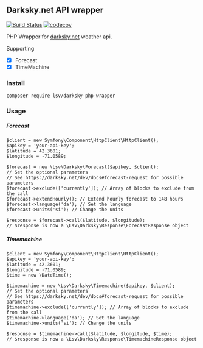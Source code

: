 Darksky.net API wrapper
-----------------------

[![Build Status](https://travis-ci.org/lsv/darksky.svg?branch=master)](https://travis-ci.org/lsv/darksky) [![codecov](https://codecov.io/gh/lsv/darksky/branch/master/graph/badge.svg)](https://codecov.io/gh/lsv/darksky)

PHP Wrapper for [darksky.net](https://darksky.net) weather api.

Supporting

- [x] Forecast
- [x] TimeMachine

### Install

```
composer require lsv/darksky-php-wrapper
```

### Usage

##### Forecast

```
$client = new Symfony\Component\HttpClient\HttpClient();
$apikey = 'your-api-key';
$latitude = 42.3601;
$longitude = -71.0589;

$forecast = new \Lsv\Darksky\Forecast($apikey, $client);
// Set the optional parameters
// See https://darksky.net/dev/docs#forecast-request for possible parameters
$forecast->exclude(['currently']); // Array of blocks to exclude from the call
$forecast->extendHourly(); // Extend hourly forecast to 148 hours
$forecast->language('da'); // Set the language
$forecast->units('si'); // Change the units

$response = $forecast->call($latitude, $longitude);
// $response is now a \Lsv\Darksky\Response\ForecastResponse object
``` 

##### Timemachine

```
$client = new Symfony\Component\HttpClient\HttpClient();
$apikey = 'your-api-key';
$latitude = 42.3601;
$longitude = -71.0589;
$time = new \DateTime();

$timemachine = new \Lsv\Darksky\Timemachine($apikey, $client);
// Set the optional parameters
// See https://darksky.net/dev/docs#forecast-request for possible parameters
$timemachine->exclude(['currently']); // Array of blocks to exclude from the call
$timemachine->language('da'); // Set the language
$timemachine->units('si'); // Change the units

$response = $timemachine->call($latitude, $longitude, $time);
// $response is now a \Lsv\Darksky\Response\TimemachineResponse object
``` 
